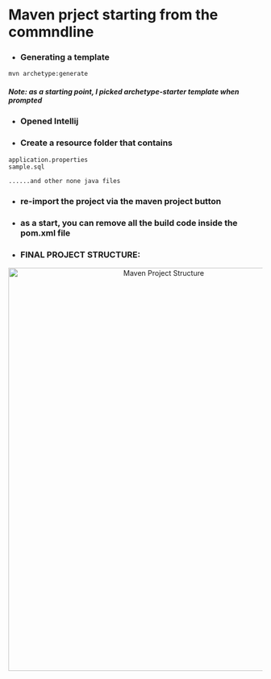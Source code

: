 # Maven prject starting from the commndline

- ### Generating a template
```mvn archetype:generate```
##### Note: as a starting point, I picked archetype-starter template when prompted 

- ### Opened Intellij
- ### Create a resource folder that contains 
 ```
 application.properties
 sample.sql
 
 ......and other none java files
 ```
 
 - ### re-import the project via the maven project button 
 
 - ### as a start, you can remove all the build code inside the pom.xml file
 
 - ### FINAL PROJECT STRUCTURE: 
<p align="center">
  <img src="./images/maven project structure.png" width="600" height="800" title="Maven Project Structure">
</p>
